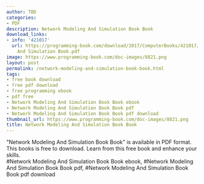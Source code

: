 ```yaml
---
author: TBD
categories:
- PDF
description: Network Modeling And Simulation Book Book
download_links:
- info: '421017'
  url: https://programming-book.com/download/2017/ComputerBooks/421017/Network Modeling
    And Simulation Book.pdf
image: https://www.programming-book.com/doc-images/8821.png
layout: post
permalink: /network-modeling-and-simulation-book-book.html
tags:
- free book download
- free pdf download
- free programming ebook
- pdf free
- Network Modeling And Simulation Book Book ebook
- Network Modeling And Simulation Book Book pdf
- Network Modeling And Simulation Book Book pdf download
thumbnail_url: https://www.programming-book.com/doc-images/8821.png
title: Network Modeling And Simulation Book Book
---
```


 
<div class="item-desc text-justify">
  "Network Modeling And Simulation Book Book" is available in PDF format. This books is free to download. Learn from this free book and enhance your skills.
  <br>
  #Network Modeling And Simulation Book Book ebook, #Network Modeling And Simulation Book Book pdf, #Network Modeling And Simulation Book Book pdf download
</div>